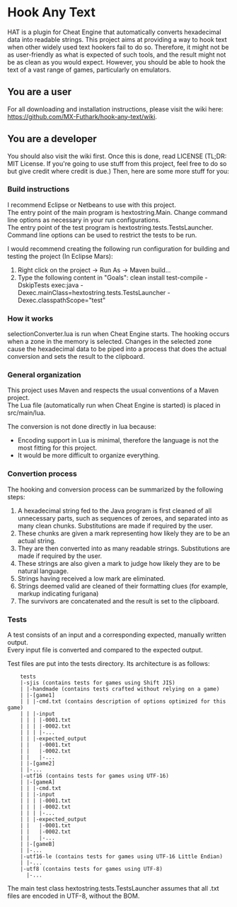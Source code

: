 # Hook Any Text

HAT is a plugin for Cheat Engine that automatically converts hexadecimal data into readable strings.
This project aims at providing a way to hook text when other widely used text hookers fail to do so.
Therefore, it might not be as user-friendly as what is expected of such tools, and the result might not be as clean as you would expect.
However, you should be able to hook the text of a vast range of games, particularly on emulators.


## You are a user

For all downloading and installation instructions, please visit the wiki here: https://github.com/MX-Futhark/hook-any-text/wiki.


## You are a developer

You should also visit the wiki first.
Once this is done, read LICENSE (TL;DR: MIT License. If you're going to use stuff from this project, feel free to do so but give credit where credit is due.)
Then, here are some more stuff for you:


### Build instructions

I recommend Eclipse or Netbeans to use with this project.  
The entry point of the main program is hextostring.Main. Change command line options as necessary in your run configurations.  
The entry point of the test program is hextostring.tests.TestsLauncher. Command line options can be used to restrict the tests to be run.  


I would recommend creating the following run configuration for building and testing the project (In Eclipse Mars):

1. Right click on the project -> Run As -> Maven build...
2. Type the following content in "Goals": clean install test-compile -DskipTests exec:java -Dexec.mainClass=hextostring.tests.TestsLauncher -Dexec.classpathScope="test"


### How it works

selectionConverter.lua is run when Cheat Engine starts. The hooking occurs when a zone in the memory is selected.
Changes in the selected zone cause the hexadecimal data to be piped into a process that does the actual conversion and sets the result to the clipboard.


### General organization

This project uses Maven and respects the usual conventions of a Maven project.  
The Lua file (automatically run when Cheat Engine is started) is placed in src/main/lua.  

The conversion is not done directly in lua because:

 * Encoding support in Lua is minimal, therefore the language is not the most fitting for this project.
 * It would be more difficult to organize everything.


### Convertion process

The hooking and conversion process can be summarized by the following steps:

1. A hexadecimal string fed to the Java program is first cleaned of all unnecessary parts, such as sequences of zeroes, and separated into as many clean chunks. Substitutions are made if required by the user.
2. These chunks are given a mark representing how likely they are to be an actual string.
3. They are then converted into as many readable strings. Substitutions are made if required by the user.
4. These strings are also given a mark to judge how likely they are to be natural language.
5. Strings having received a low mark are eliminated.
6. Strings deemed valid are cleaned of their formatting clues (for example, markup indicating furigana)
7. The survivors are concatenated and the result is set to the clipboard.


### Tests

A test consists of an input and a corresponding expected, manually written output.  
Every input file is converted and compared to the expected output.


Test files are put into the tests directory. Its architecture is as follows:

        tests
        |-sjis (contains tests for games using Shift JIS)
        | |-handmade (contains tests crafted without relying on a game)
        | |-[game1]
        | | |-cmd.txt (contains description of options optimized for this game)
        | | |-input
        | | | |-0001.txt
        | | | |-0002.txt
        | | | |-...
        | | |-expected_output
        | |   |-0001.txt
        | |   |-0002.txt
        | |   |-...
        | |-[game2]
        | |-...
        |-utf16 (contains tests for games using UTF-16)
        | |-[gameA]
        | | |-cmd.txt
        | | |-input
        | | | |-0001.txt
        | | | |-0002.txt
        | | | |-...
        | | |-expected_output
        | |   |-0001.txt
        | |   |-0002.txt
        | |   |-...
        | |-[gameB]
        | |-...
        |-utf16-le (contains tests for games using UTF-16 Little Endian)
        | |-...
        |-utf8 (contains tests for games using UTF-8)
          |-...

          
The main test class hextostring.tests.TestsLauncher assumes that all .txt files are encoded in UTF-8, without the BOM.